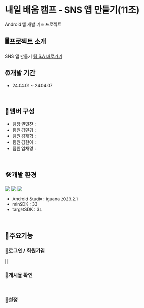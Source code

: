 # 내일 배움 캠프 - SNS 앱 만들기(11조)
Android 앱 개발 기초 프로젝트
<br>

## 🖥️프로젝트 소개
SNS 앱 만들기
[팀 S.A 바로가기](https://teamsparta.notion.site/11-41a2bb816a534fbd81e84728a14344c0)
<br>

## ⏰개발 기간
* 24.04.01 ~ 24.04.07
<br>

## 👥멤버 구성
* 팀장 권민찬 :
* 팀원 김민경 :
* 팀원 김재혁 :
* 팀원 김현아 :
* 팀원 임채명 :
<br>

## 🛠️개발 환경
<img src="https://img.shields.io/badge/Android-3DDC84?style=for-the-badge&logo=android&logoColor=white"/> <img src="https://img.shields.io/badge/Android_Studio-3DDC84?style=for-the-badge&logo=android-studio&logoColor=white"/> <img src="https://img.shields.io/badge/Kotlin-0095D5?&style=for-the-badge&logo=kotlin&logoColor=white"/>
* Android Studio : Iguana 2023.2.1
* minSDK : 33
* targetSDK : 34
<br>

## 📌주요기능
### 📍로그인 / 회원가입
||
<br>

### 📍게시물 확인
<br>

### 📍설정
<br>
